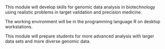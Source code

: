 This module will develop skills for genomic data analysis in biotechnology using realistic problems in target validation and precision medicine.  

The working environment will be in the programming language R on desktop workstations. 

This module will prepare students for more advanced analysis with larger data sets and more diverse genomic data.
